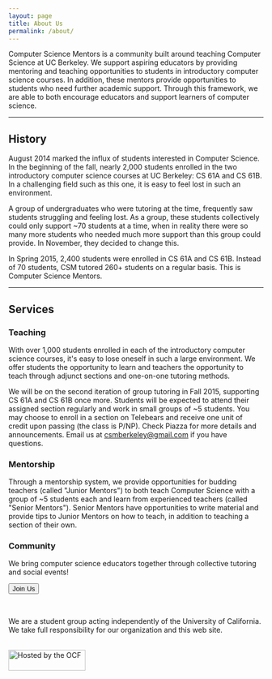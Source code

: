 ```yaml
---
layout: page
title: About Us
permalink: /about/
---
```


Computer Science Mentors is a community built around teaching Computer Science at UC Berkeley. We support aspiring educators by providing mentoring and teaching opportunities to students in introductory computer science courses. In addition, these mentors provide opportunities to students who need further academic support. Through this framework, we are able to both encourage educators and support learners of computer science.

---

## History
August 2014 marked the influx of students interested in Computer Science. In the beginning of the fall, nearly 2,000 students enrolled in the two introductory computer science courses at UC Berkeley: CS 61A and CS 61B. In a challenging field such as this one, it is easy to feel lost in such an environment.

A group of undergraduates who were tutoring at the time, frequently saw students struggling and feeling lost. As a group, these students collectively could only support ~70 students at a time, when in reality there were so many more students who needed much more support than this group could provide. In November, they decided to change this.

In Spring 2015, 2,400 students were enrolled in CS 61A and CS 61B. Instead of 70 students, CSM tutored 260+ students on a regular basis. This is Computer Science Mentors.

---

## Services

### Teaching
With over 1,000 students enrolled in each of the introductory computer science courses, it's easy to lose oneself in such a large environment. We offer students the opportunity to learn and teachers the opportunity to teach through adjunct sections and one-on-one tutoring methods.

We will be on the second iteration of group tutoring in Fall 2015, supporting CS 61A and CS 61B once more. Students will be expected to attend their assigned section regularly and work in small groups of ~5 students. You may choose to enroll in a section on Telebears and receive one unit of credit upon passing (the class is P/NP). Check Piazza for more details and announcements. Email us at [csmberkeley@gmail.com](mailto:csmberkeley@gmail.com) if you have questions.

<!-- <button>Get Tutoring</button> -->

### Mentorship
Through a mentorship system, we provide opportunities for budding teachers (called "Junior Mentors") to both teach Computer Science with a group of ~5 students each and learn from experienced teachers (called "Senior Mentors"). Senior Mentors have opportunities to write material and provide tips to Junior Mentors on how to teach, in addition to teaching a section of their own.

### Community

We bring computer science educators together through collective tutoring and social events!

[<button>Join Us</button>](/join/)

<br>

We are a student group acting independently of the University of California. We take full responsibility for our organization and this web site.

<br>

<a href="https://www.ocf.berkeley.edu">
<img src="https://www.ocf.berkeley.edu/images/hosted-logos/lighter152x41.gif" 
alt="Hosted by the OCF" width="152" height="41" style="border:0" />
</a>
